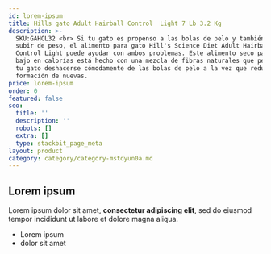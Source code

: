 ```yaml
---
id: lorem-ipsum
title: Hills gato Adult Hairball Control  Light 7 Lb 3.2 Kg
description: >-
  SKU:GAHCL32 <br> Si tu gato es propenso a las bolas de pelo y también tiende a
  subir de peso, el alimento para gato Hill's Science Diet Adult Hairball
  Control Light puede ayudar con ambos problemas. Este alimento seco para gatos,
  bajo en calorías está hecho con una mezcla de fibras naturales que permite a
  tu gato deshacerse cómodamente de las bolas de pelo a la vez que reduce la
  formación de nuevas.
price: lorem-ipsum
order: 0
featured: false
seo:
  title: ''
  description: ''
  robots: []
  extra: []
  type: stackbit_page_meta
layout: product
category: category/category-mstdyun0a.md
---
```

## Lorem ipsum

Lorem ipsum dolor sit amet, **consectetur adipiscing elit**, sed do eiusmod tempor incididunt ut labore et dolore magna aliqua.

- Lorem ipsum
- dolor sit amet